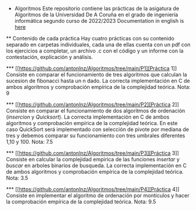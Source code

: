 * Algoritmos
Este repositorio contiene las prácticas de la asigatura de Algoritmos de la Universidad De A Coruña en el grado de ingeniería informática segundo curso de 2022/2023
Documentation in english is [here](https://github.com/antonlnz/Algorithms/blob/0706932334b0b1ea768e4fdeca6578e592242c2c/README.org)

** Contenido de cada práctica
Hay cuatro prácticas con su contenido separado en carpetas individuales, cada una de ellas cuenta con un pdf con los ejercicios a completar, un archivo .c con el código y un informe con la contestación, explicación y análisis.

*** [[https://github.com/antonlnz/Algoritmos/tree/main/P1][Práctica 1]]
Consiste en comparar el funcionamiento de tres algoritmos que calculan la sucesion de fibonacci hasta un n dado. La correcta implementación en C de ambos algoritmos y comprobación empírica de la complejidad teórica.
Nota: 9

*** [[https://github.com/antonlnz/Algoritmos/tree/main/P2][Práctica 2]]
Consiste en comparar el funcionamiento de dos algoritmos de ordenación (*insercion* y *Quicksort*). La correcta implementación en C de ambos algoritmos y comprobación empírica de la complejidad teórica. En este caso QuickSort será implementado con selección de pivote por mediana de tres y debemos comparar su funcionamiento con tres umbrales diferentes 1,10 y 100.
Nota: 7.5

*** [[https://github.com/antonlnz/Algoritmos/tree/main/P3][Práctica 3]]
Consiste en calcular la complejidad empirica de las funciones *insertar* y *buscar* en arboles binarios de busqueda. La correcta implementación en C de ambos algoritmos y comprobación empírica de la complejidad teórica.
Nota: 3.5

*** [[https://github.com/antonlnz/Algoritmos/tree/main/P4][Práctica 4]]
Consiste en implementar el algoritmo de ordenación por monticulos y hacer la comprobación empírica de la complejidad teórica.
Nota: 9.5
